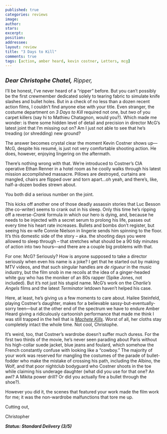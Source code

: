 ```yaml
---
published: true
categories: reviews
image:
author: 
stars: 
excerpt: 
position: 
addressee: 
layout: review
title: "3 Days to Kill"
comments: true
tags: [action, amber heard, kevin costner, Letters, mcg]
---
```

<div><p><span class="full-image-block ssNonEditable"><span><a href="/letters/2014/2/24/3-days-to-kill.html"><img src="http://static.squarespace.com/static/5005f6bcc4aa41161b33e89e/5329cf1fe4b07c068ebf74de/5329cf1fe4b07c068ebf7970/1393250943084/3%20Days%20to%20Kill.jpg" alt="" /></a></span></span></p>
<p><em style="font-size:130%;"><strong>Dear Christophe Chatel,</strong> Ripper,</em></p>
<p>I&rsquo;ll be honest, I&rsquo;ve never heard of a &ldquo;ripper&rdquo; before. But you can&rsquo;t possibly be the first crewmember dedicated solely to tearing fabric to simulate knife slashes and bullet holes. But in a check of no less than a dozen recent action films, I couldn&rsquo;t find anyone else with your title. Even stranger, the costume department on <em>3 Days to Kill </em>required not one, but <em>two </em>of you carpet killers (say hi to Mathieu Chatagnon, would you?). Which made me wonder: is there some hidden level of detail and precision in director McG&rsquo;s latest joint that I&rsquo;m missing out on? Am I just not able to see that he&rsquo;s treading (or shredding) new ground?</p>
<p>The answer becomes crystal clear the moment Kevin Costner shows up&mdash;McG, despite his resum&eacute;, is just not very comfortable shooting action. He does, however, enjoying lingering on the aftermath.</p>
<p>There&rsquo;s nothing wrong with that. We&rsquo;re introduced to Costner&rsquo;s CIA operative Ethan Renner in a hotel room as he coolly walks through his latest mission accomplished massacre. Pillows are destroyed, curtains are mangled, chairs are flipped over and torn apart&#8230;oh yeah, and there&rsquo;s, like, half-a-dozen bodies strewn about.</p>
<p>You both did a serious number on the joint.</p>
<p>This kicks off another one of those deadly assassin stories that Luc Besson (the co-writer) seems to crank out in his sleep. Only this time he&rsquo;s ripping off a reverse-<em>Crank</em> formula in which our hero is dying, and, because he needs to be injected with a secret serum to prolong his life, passes out every time his heart rate increases. Bullets and bombs don&rsquo;t register, but seeing his ex-wife Connie Nielson in lingerie sends him spinning to the floor. It&rsquo;s this domestic side of the story &ndash; aka. the shooting days you were allowed to sleep through &ndash; that stretches what should be a 90 tidy minutes of action into two hours&mdash;and there are a couple big problems with that.</p>
<p>For one: McG? Seriously? How is anyone supposed to take a director seriously when even his name is a joke? I get that he started out by making MTV videos, and that such singular handles are <em>de rigueur</em> in the music industry, but the film snob in me recoils at the idea of a ginger-headed white guy who has the moniker of an 80s rapper (Spike Jones, not included). But it&rsquo;s not just his stupid name. McG&rsquo;s work on the <em>Charlie&rsquo;s Angels</em> films and the latest <em>Terminator</em> letdown haven&rsquo;t helped his case.</p>
<p>Here, at least, he&rsquo;s giving us a few moments to care about. Hailee Steinfeld, playing Costner&rsquo;s daughter, makes for a believable sassy-but-eventually-sorry teen&mdash;but at the other end of the spectrum we have to endure Amber Heard giving a ridiculously cartoonish performance that made me think I was still trapped in the hell that is <a href="/letters/2013/10/9/machete-kills.html"><em>Machete Kills</em></a>. Worst of all, her cloths stay completely intact the whole time. Not cool, Christophe.</p>
<p>It&rsquo;s weird, too, that Costner&rsquo;s wardrobe doesn&rsquo;t suffer much duress. For the first two thirds of the movie, he&rsquo;s never seen parading about Paris without his high-collar suede jacket, blue jeans and foulard, which somehow the French constantly confuse with looking like a &ldquo;cowboy.&rdquo; The majority of your work was reserved for mangling the costumes of the parade of bullet-fodder who make the mistake of crossing his path, including the Albino, the Wolf, and that poor nightclub bodyguard who Costner shoots in the toe while claiming his underage daughter (what did you use for that one? An awl? A Mikita power drill? Or did you actually fire a bullet through the shoe?).</p>
<p>However you did it, the scenes that featured your work made the film work for me; it was the non-wardrobe malfunctions that tore me up.</p>
<p>Cutting out,</p>
<p>Christopher</p>
<p><strong><em>Status: Standard Delivery (3/5)</em></strong></p></div>

